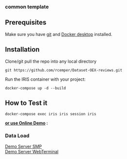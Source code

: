 ### common template

## Prerequisites
Make sure you have [git](https://git-scm.com/book/en/v2/Getting-Started-Installing-Git) and [Docker desktop](https://www.docker.com/products/docker-desktop) installed.

## Installation 
Clone/git pull the repo into any local directory
```
git https://github.com/rcemper/Dataset-OEX-reviews.git
```
Run the IRIS container with your project: 
```
docker-compose up -d --build
```
## How to Test it

```
docker-compose exec iris iris session iris
```

**[or use Online Demo](https://oex-mapping.demo.community.intersystems.com/csp/sys/%25CSP.Portal.Home.zen) :**

### Data Load 

[Demo Server SMP](https://oex-mapping.demo.community.intersystems.com/csp/sys/UtilHome.csp)   
[Demo Server WebTerminal](https://oex-mapping.demo.community.intersystems.com/terminal/)    
        
